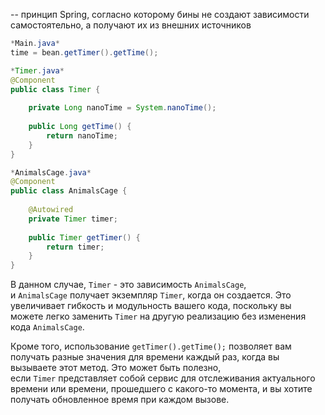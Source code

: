 --
принцип Spring, согласно которому бины не создают зависимости самостоятельно, а получают их из внешних источников
```java
*Main.java*
time = bean.getTimer().getTime();
```


```java
*Timer.java*
@Component  
public class Timer {  
  
    private Long nanoTime = System.nanoTime();  
  
    public Long getTime() {  
        return nanoTime;  
    }  
}

```

```java
*AnimalsCage.java*
@Component  
public class AnimalsCage {  
  
    @Autowired  
    private Timer timer;  
  
    public Timer getTimer() {  
        return timer;  
    }  
}
```

В данном случае, `Timer` - это зависимость `AnimalsCage`, и `AnimalsCage` получает экземпляр `Timer`, когда он создается. Это увеличивает гибкость и модульность вашего кода, поскольку вы можете легко заменить `Timer` на другую реализацию без изменения кода `AnimalsCage`.

  

Кроме того, использование `getTimer().getTime();` позволяет вам получать разные значения для времени каждый раз, когда вы вызываете этот метод. Это может быть полезно, если `Timer` представляет собой сервис для отслеживания актуального времени или времени, прошедшего с какого-то момента, и вы хотите получать обновленное время при каждом вызове.